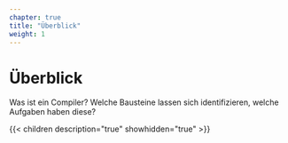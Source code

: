 ```yaml
---
chapter: true
title: "Überblick"
weight: 1
---
```



# Überblick

Was ist ein Compiler? Welche Bausteine lassen sich identifizieren, welche Aufgaben haben diese?


{{< children description="true" showhidden="true" >}}
